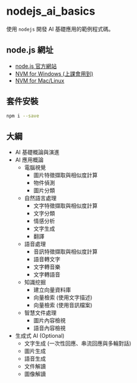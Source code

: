 # nodejs_ai_basics
使用 `nodejs` 開發 AI 基礎應用的範例程式碼。

## node.js 網址
- [node.js 官方網站](https://nodejs.org/)
- [NVM for Windows (上課會用到)](https://github.com/coreybutler/nvm-windows)
- [NVM for Mac/Linux](https://github.com/nvm-sh/nvm)

## 套件安裝
```bash
npm i --save
```

## 大綱
- AI 基礎概論與演進
- AI 應用概論
  - 電腦視覺
    - 圖片特徵擷取與相似度計算
    - 物件偵測
    - 圖片分類
  - 自然語言處理
    - 文字特徵擷取與相似度計算
    - 文字分類
    - 情感分析
    - 文字生成
    - 翻譯
  - 語音處理
    - 音訊特徵擷取與相似度計算
    - 語音轉文字
    - 文字轉音樂
    - 文字轉語音
  - 知識挖掘
    - 建立向量資料庫
    - 向量檢索 (使用文字描述)
    - 向量檢索 (使用音訊檔案)
  - 智慧文件處理
    - 圖片內容檢視
    - 語音內容檢視
- 生成式 AI (Optional)
  - 文字生成 (一次性回應、串流回應與多輪對話)
  - 圖片生成
  - 語音生成
  - 文件解讀
  - 圖像解讀

